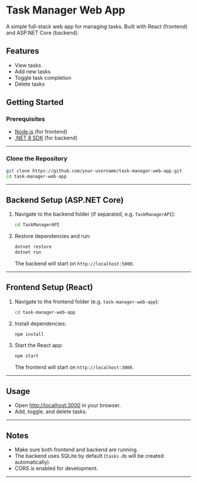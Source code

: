 # Task Manager Web App

A simple full-stack web app for managing tasks. Built with React (frontend) and ASP.NET Core (backend).

## Features

- View tasks
- Add new tasks
- Toggle task completion
- Delete tasks

## Getting Started

### Prerequisites

- [Node.js](https://nodejs.org/) (for frontend)
- [.NET 8 SDK](https://dotnet.microsoft.com/download) (for backend)

---

### Clone the Repository

```bash
git clone https://github.com/your-username/task-manager-web-app.git
cd task-manager-web-app
```

---

## Backend Setup (ASP.NET Core)

1. Navigate to the backend folder (if separated, e.g. `TaskManagerAPI`):

    ```bash
    cd TaskManagerAPI
    ```

2. Restore dependencies and run:

    ```bash
    dotnet restore
    dotnet run
    ```

   The backend will start on `http://localhost:5000`.

---

## Frontend Setup (React)

1. Navigate to the frontend folder (e.g. `task-manager-web-app`):

    ```bash
    cd task-manager-web-app
    ```

2. Install dependencies:

    ```bash
    npm install
    ```

3. Start the React app:

    ```bash
    npm start
    ```

   The frontend will start on `http://localhost:3000`.

---

## Usage

- Open [http://localhost:3000](http://localhost:3000) in your browser.
- Add, toggle, and delete tasks.

---

## Notes

- Make sure both frontend and backend are running.
- The backend uses SQLite by default (`tasks.db` will be created automatically).
- CORS is enabled for development.

---

##
